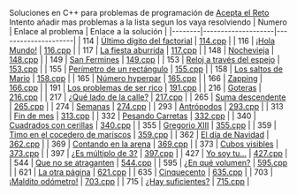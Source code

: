 Soluciones en C++ para problemas de programación de [Acepta el Reto](https://www.aceptaelreto.com) 
Intento añadir mas problemas a la lista segun los vaya resolviendo
| Numero | Enlace al problema | Enlace a la solución |
|--------|--------------------|---------------------|
| 114 | [Último dígito del factorial](https://aceptaelreto.com/problem/statement.php?id=114) | [114.cpp](https://github.com/vadik317/aceptaelreto/blob/main/soluciones/114.cpp) |
| 116 | [¡Hola Mundo!](https://aceptaelreto.com/problem/statement.php?id=116) | [116.cpp](https://github.com/vadik317/aceptaelreto/blob/main/soluciones/116.cpp) |
| 117 | [La fiesta aburrida](https://aceptaelreto.com/problem/statement.php?id=117) | [117.cpp](https://github.com/vadik317/aceptaelreto/blob/main/soluciones/117.cpp) |
| 148 | [Nochevieja](https://aceptaelreto.com/problem/statement.php?id=148) | [148.cpp](https://github.com/vadik317/aceptaelreto/blob/main/soluciones/148.cpp) |
| 149 | [San Fermines](https://aceptaelreto.com/problem/statement.php?id=149) | [149.cpp](https://github.com/vadik317/aceptaelreto/blob/main/soluciones/149.cpp) |
| 153 | [Reloj a través del espejo](https://aceptaelreto.com/problem/statement.php?id=153) | [153.cpp](https://github.com/vadik317/aceptaelreto/blob/main/soluciones/153.cpp) |
| 155 | [Perímetro de un rectángulo](https://aceptaelreto.com/problem/statement.php?id=155) | [155.cpp](https://github.com/vadik317/aceptaelreto/blob/main/soluciones/155.cpp) |
| 158 | [Los saltos de Mario](https://aceptaelreto.com/problem/statement.php?id=158) | [158.cpp](https://github.com/vadik317/aceptaelreto/blob/main/soluciones/158.cpp) |
| 165 | [Número hyperpar](https://aceptaelreto.com/problem/statement.php?id=165) | [165.cpp](https://github.com/vadik317/aceptaelreto/blob/main/soluciones/165.cpp) |
| 166 | [Zapping](https://aceptaelreto.com/problem/statement.php?id=166) | [166.cpp](https://github.com/vadik317/aceptaelreto/blob/main/soluciones/166.cpp) |
| 191 | [Los problemas de ser rico](https://aceptaelreto.com/problem/statement.php?id=191) | [191.cpp](https://github.com/vadik317/aceptaelreto/blob/main/soluciones/191.cpp) |
| 216 | [Goteras](https://aceptaelreto.com/problem/statement.php?id=216) | [216.cpp](https://github.com/vadik317/aceptaelreto/blob/main/soluciones/216.cpp) |
| 217 | [¿Qué lado de la calle?](https://aceptaelreto.com/problem/statement.php?id=217) | [217.cpp](https://github.com/vadik317/aceptaelreto/blob/main/soluciones/217.cpp) |
| 265 | [Suma descendente](https://aceptaelreto.com/problem/statement.php?id=265) | [265.cpp](https://github.com/vadik317/aceptaelreto/blob/main/soluciones/265.cpp) |
| 274 | [Semanas](https://aceptaelreto.com/problem/statement.php?id=274) | [274.cpp](https://github.com/vadik317/aceptaelreto/blob/main/soluciones/274.cpp) | 
| 293 | [Antrópodos](https://aceptaelreto.com/problem/statement.php?id=293) | [293.cpp](https://github.com/vadik317/aceptaelreto/blob/main/soluciones/293.cpp) |
| 313 | [Fin de mes](https://aceptaelreto.com/problem/statement.php?id=313) | [313.cpp](https://github.com/vadik317/aceptaelreto/blob/main/soluciones/313.cpp) | 
| 332 | [Pesando Carretas](https://aceptaelreto.com/problem/statement.php?id=332) | [332.cpp](https://github.com/vadik317/aceptaelreto/blob/main/soluciones/332.cpp) |
| 340 | [Cuadrados con cerillas](https://aceptaelreto.com/problem/statement.php?id=340) | [340.cpp](https://github.com/vadik317/aceptaelreto/blob/main/soluciones/340.cpp) |
| 355 | [Gregorio XIII](https://aceptaelreto.com/problem/statement.php?id=355) | [355.cpp](https://github.com/vadik317/aceptaelreto/blob/main/soluciones/355.cpp) |
| 359 | [Timo en el cocedero de mariscos](https://aceptaelreto.com/problem/statement.php?id=359) | [359.cpp](https://github.com/vadik317/aceptaelreto/blob/main/soluciones/359.cpp) |
| 362 | [El día de Navidad](https://aceptaelreto.com/problem/statement.php?id=362) | [362.cpp](https://github.com/vadik317/aceptaelreto/blob/main/soluciones/362.cpp) |
| 369 | [Contando en la arena](https://aceptaelreto.com/problem/statement.php?id=369) | [369.cpp](https://github.com/vadik317/aceptaelreto/blob/main/soluciones/369.cpp) |
| 373 | [Cubos visibles](https://aceptaelreto.com/problem/statement.php?id=373) | [373.cpp](https://github.com/vadik317/aceptaelreto/blob/main/soluciones/373.cpp) |
| 397 | [¿Es múltiplo de 3?](https://aceptaelreto.com/problem/statement.php?id=397) | [397.cpp](https://github.com/vadik317/aceptaelreto/blob/main/soluciones/397.cpp) |
| 427 | [Yo soy tu...](https://aceptaelreto.com/problem/statement.php?id=427) | [427.cpp](https://github.com/vadik317/aceptaelreto/blob/main/soluciones/427.cpp) |
| 544 | [Que no se atraganten](https://aceptaelreto.com/problem/statement.php?id=544) | [544.cpp](https://github.com/vadik317/aceptaelreto/blob/main/soluciones/544.cpp) |
| 595 | [¿En qué volumen?](https://aceptaelreto.com/problem/statement.php?id=595) | [595.cpp](https://github.com/vadik317/aceptaelreto/blob/main/soluciones/595.cpp) |
| 621 | [La otra página](https://aceptaelreto.com/problem/statement.php?id=621) | [621.cpp](https://github.com/vadik317/aceptaelreto/blob/main/soluciones/621.cpp) |
| 635 | [Cinquecento](https://aceptaelreto.com/problem/statement.php?id=635) | [635.cpp](https://github.com/vadik317/aceptaelreto/blob/main/soluciones/635.cpp) |
| 703 | [¡Maldito odómetro!](https://aceptaelreto.com/problem/statement.php?id=703) | [703.cpp](https://github.com/vadik317/aceptaelreto/blob/main/soluciones/703.cpp) |
| 715 | [¿Hay suficientes?](https://aceptaelreto.com/problem/statement.php?id=715) | [715.cpp](https://github.com/vadik317/aceptaelreto/blob/main/soluciones/715.cpp) |
